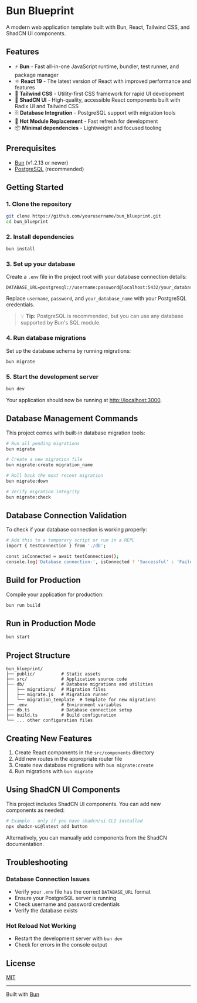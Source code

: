 # Bun Blueprint

A modern web application template built with Bun, React, Tailwind CSS, and ShadCN UI components.

## Features

- ⚡️ **Bun** - Fast all-in-one JavaScript runtime, bundler, test runner, and package manager
- ⚛️ **React 19** - The latest version of React with improved performance and features
- 🎨 **Tailwind CSS** - Utility-first CSS framework for rapid UI development
- 🧩 **ShadCN UI** - High-quality, accessible React components built with Radix UI and Tailwind CSS
- 🗄️ **Database Integration** - PostgreSQL support with migration tools
- 🔄 **Hot Module Replacement** - Fast refresh for development
- 📦 **Minimal dependencies** - Lightweight and focused tooling

## Prerequisites

- [Bun](https://bun.sh/) (v1.2.13 or newer)
- [PostgreSQL](https://www.postgresql.org/) (recommended)

## Getting Started

### 1. Clone the repository

```bash
git clone https://github.com/yourusername/bun_blueprint.git
cd bun_blueprint
```

### 2. Install dependencies

```bash
bun install
```

### 3. Set up your database

Create a `.env` file in the project root with your database connection details:

```
DATABASE_URL=postgresql://username:password@localhost:5432/your_database_name
```

Replace `username`, `password`, and `your_database_name` with your PostgreSQL credentials.

> 💡 **Tip:** PostgreSQL is recommended, but you can use any database supported by Bun's SQL module.

### 4. Run database migrations

Set up the database schema by running migrations:

```bash
bun migrate
```

### 5. Start the development server

```bash
bun dev
```

Your application should now be running at [http://localhost:3000](http://localhost:3000).

## Database Management Commands

This project comes with built-in database migration tools:

```bash
# Run all pending migrations
bun migrate

# Create a new migration file
bun migrate:create migration_name

# Roll back the most recent migration
bun migrate:down

# Verify migration integrity
bun migrate:check
```

## Database Connection Validation

To check if your database connection is working properly:

```bash
# Add this to a temporary script or run in a REPL
import { testConnection } from './db';

const isConnected = await testConnection();
console.log('Database connection:', isConnected ? 'Successful' : 'Failed');
```

## Build for Production

Compile your application for production:

```bash
bun run build
```

## Run in Production Mode

```bash
bun start
```

## Project Structure

```
bun_blueprint/
├── public/          # Static assets
├── src/             # Application source code
├── db/              # Database migrations and utilities
│   ├── migrations/  # Migration files
│   ├── migrate.js   # Migration runner
│   └── migration_template  # Template for new migrations
├── .env             # Environment variables
├── db.ts            # Database connection setup
├── build.ts         # Build configuration
└── ... other configuration files
```

## Creating New Features

1. Create React components in the `src/components` directory
2. Add new routes in the appropriate router file
3. Create new database migrations with `bun migrate:create`
4. Run migrations with `bun migrate`

## Using ShadCN UI Components

This project includes ShadCN UI components. You can add new components as needed:

```bash
# Example - only if you have shadcn/ui CLI installed
npx shadcn-ui@latest add button
```

Alternatively, you can manually add components from the ShadCN documentation.

## Troubleshooting

### Database Connection Issues

- Verify your `.env` file has the correct `DATABASE_URL` format
- Ensure your PostgreSQL server is running
- Check username and password credentials
- Verify the database exists

### Hot Reload Not Working

- Restart the development server with `bun dev`
- Check for errors in the console output

## License

[MIT](LICENSE)

---

Built with [Bun](https://bun.sh)